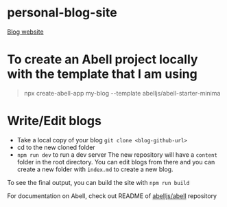 # personal-blog-site
[Blog website](https://rm-blog-site.netlify.app)
# To create an Abell project locally with the template that I am using

> npx create-abell-app my-blog --template abelljs/abell-starter-minima

# Write/Edit blogs

- Take a local copy of your blog `git clone <blog-github-url>`
- cd to the new cloned folder
- `npm run dev` to run a dev server
  The new repository will have a `content` folder in the root directory.
  You can edit blogs from there and you can create a new folder with `index.md` to create a new blog.

To see the final output, you can build the site with `npm run build`

For documentation on Abell, check out README of [abelljs/abell](https://github.com/abelljs/abell) repository
